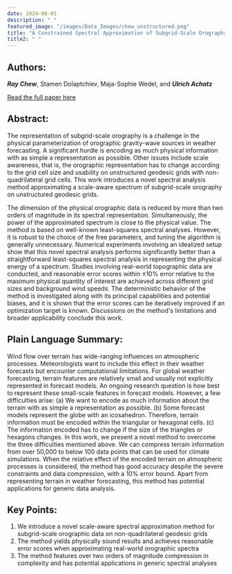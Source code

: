 ```yaml
---
date: 2024-08-01
description: " "
featured_image: "/images/Data_Images/chew_unstructured.png"
title: "A Constrained Spectral Approximation of Subgrid-Scale Orography on Unstructured Grids"
title2: " "
---
```

## Authors:
***Ray Chew***, Stamen Dolaptchiev, Maja-Sophie Wedel, and ***Ulrich Achatz***

[Read the full paper here](https://doi.org/10.1029/2024MS004361)
## Abstract:
The representation of subgrid-scale orography is a challenge in the physical parameterization of orographic gravity-wave sources in weather forecasting. A significant hurdle is encoding as much physical information with as simple a representation as possible. Other issues include scale awareness, that is, the orographic representation has to change according to the grid cell size and usability on unstructured geodesic grids with non-quadrilateral grid cells. This work introduces a novel spectral analysis method approximating a scale-aware spectrum of subgrid-scale orography on unstructured geodesic grids.
<!--more-->
The dimension of the physical orographic data is reduced by more than two orders of magnitude in its spectral representation. Simultaneously, the power of the approximated spectrum is close to the physical value. The method is based on well-known least-squares spectral analyses. However, it is robust to the choice of the free parameters, and tuning the algorithm is generally unnecessary. Numerical experiments involving an idealized setup show that this novel spectral analysis performs significantly better than a straightforward least-squares spectral analysis in representing the physical energy of a spectrum. Studies involving real-world topographic data are conducted, and reasonable error scores within ±10% error relative to the maximum physical quantity of interest are achieved across different grid sizes and background wind speeds. The deterministic behavior of the method is investigated along with its principal capabilities and potential biases, and it is shown that the error scores can be iteratively improved if an optimization target is known. Discussions on the method's limitations and broader applicability conclude this work.

## Plain Language Summary:
Wind flow over terrain has wide-ranging influences on atmospheric processes. Meteorologists want to include this effect in their weather forecasts but encounter computational limitations. For global weather forecasting, terrain features are relatively small and usually not explicitly represented in forecast models. An ongoing research question is how best to represent these small-scale features in forecast models. However, a few difficulties arise: (a) We want to encode as much information about the terrain with as simple a representation as possible. (b) Some forecast models represent the globe with an icosahedron. Therefore, terrain information must be encoded within the triangular or hexagonal cells. (c) The information encoded has to change if the size of the triangles or hexagons changes. In this work, we present a novel method to overcome the three difficulties mentioned above. We can compress terrain information from over 50,000 to below 100 data points that can be used for climate simulations. When the relative effect of the encoded terrain on atmospheric processes is considered, the method has good accuracy despite the severe constraints and data compression, with a 10% error bound. Apart from representing terrain in weather forecasting, this method has potential applications for generic data analysis.

## Key Points:
1. We introduce a novel scale-aware spectral approximation method for subgrid-scale orographic data on non-quadrilateral geodesic grids
2. The method yields physically sound results and achieves reasonable error scores when approximating real-world orographic spectra
3. The method features over two orders of magnitude compression in complexity and has potential applications in generic spectral analyses